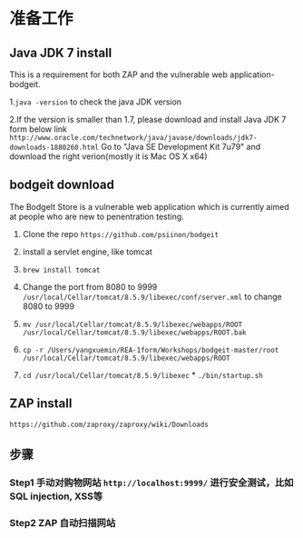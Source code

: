 # 准备工作
## Java JDK 7 install

This is a requirement for both ZAP and the vulnerable web application-bodgeit.

1.`java -version` to check the java JDK version
 
2.If the version is smaller than 1.7, please download and install Java JDK 7 form below link `http://www.oracle.com/technetwork/java/javase/downloads/jdk7-downloads-1880260.html` Go to "Java SE Development Kit 7u79" and download the right verion(mostly it is Mac OS X x64)

## bodgeit download

The BodgeIt Store is a vulnerable web application which is currently aimed at people who are new to penentration testing.

1. Clone the repo `https://github.com/psiinon/bodgeit`

2. install a servlet engine, like tomcat

3. `brew install tomcat`

4. Change the port from 8080 to 9999 `/usr/local/Cellar/tomcat/8.5.9/libexec/conf/server.xml` to change 8080 to 9999

5. `mv /usr/local/Cellar/tomcat/8.5.9/libexec/webapps/ROOT /usr/local/Cellar/tomcat/8.5.9/libexec/webapps/ROOT.bak`

6. `cp -r /Users/yangxuemin/REA-1form/Workshops/bodgeit-master/root /usr/local/Cellar/tomcat/8.5.9/libexec/webapps/ROOT`

7. `cd /usr/local/Cellar/tomcat/8.5.9/libexec` * `./bin/startup.sh`

## ZAP install
`https://github.com/zaproxy/zaproxy/wiki/Downloads`

## 步骤

### Step1 手动对购物网站 `http://localhost:9999/` 进行安全测试，比如SQL injection, XSS等

### Step2 ZAP 自动扫描网站
